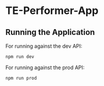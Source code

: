 # TE-Performer-App

## Running the Application
For running against the dev API:

`npm run dev`

For running against the prod API:

`npm run prod`


